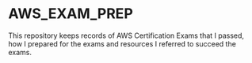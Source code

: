 # AWS_EXAM_PREP
This repository keeps records of AWS Certification Exams that I passed, how I prepared for the exams and resources I referred to succeed the exams.
